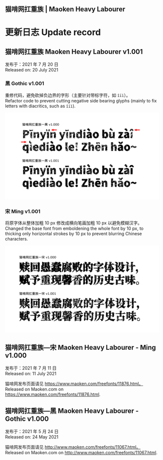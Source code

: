 ## 猫啃网扛重族 | Maoken Heavy Labourer

# 更新日志 Update record

## 猫啃网扛重族 Maoken Heavy Labourer v1.001

发布于：2021 年 7 月 20 日  
Released on: 20 July 2021

### 黑 Gothic v1.001

重修代码，避免砍掉负边界的字形（主要针对带标字符，如 `îïì`）。  
Refactor code to prevent cutting negative side bearing glyphs (mainly to fix letters with diacritics, such as `îïì`).

![修正字符对比 Sample image of fixed glyphs](update_gothic.png)

### 宋 Ming v1.001

将原字体从整体加粗 10 px 修改成横向笔画加粗 10 px 以避免模糊汉字。  
Changed the base font from emboldening the whole font by 10 px, to thicking only horizontal strokes by 10 px to prevent blurring Chinese characters.

![修改字符对比 Sample image of changed glyphs](update_ming.png)

## 猫啃网扛重族—宋 Maoken Heavy Labourer - Ming v1.000

发布于：2021 年 7 月 11 日  
Released on: 11 July 2021

猫啃网发布页面请见 https://www.maoken.com/freefonts/11876.html。  
Released on Maoken.com on https://www.maoken.com/freefonts/11876.html.

## 猫啃网扛重族—黑 Maoken Heavy Labourer - Gothic v1.000

发布于：2021 年 5 月 24 日  
Released on: 24 May 2021

猫啃网发布页面请见 http://www.maoken.com/freefonts/11067.html。  
Released on Maoken.com on http://www.maoken.com/freefonts/11067.html.